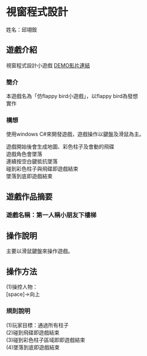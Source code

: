 
# 視窗程式設計
姓名：邱翊銨 
## 遊戲介紹
視窗程式設計小遊戲
[DEMO影片連結](https://youtu.be/rqkejC2GY2M)

### 簡介
本遊戲名為「仿flappy bird小遊戲」，以flappy bird為發想<br>
實作
### 構想
使用windows C#來開發遊戲，遊戲操作以鍵盤及滑鼠為主。<br>

遊戲開始後會生成地圖、彩色柱子及會動的飛碟<br>
遊戲角色會墜落<br>
連續按空白鍵抵抗墜落<br>
碰到彩色柱子與飛碟即遊戲結束<br>
墜落到底即遊戲結束
## 遊戲作品摘要
### 遊戲名稱：第一人稱小朋友下樓梯
## 操作說明
主要以滑鼠鍵盤來操作遊戲。  
## 操作方法
(1)操控人物：  
[space]→向上
### 規則說明
(1)玩家目標：通過所有柱子<br>
(2)碰到飛碟即遊戲結束<br>
(3)碰到彩色柱子區域即即遊戲結束<br>
(4)墜落到底即遊戲結束
